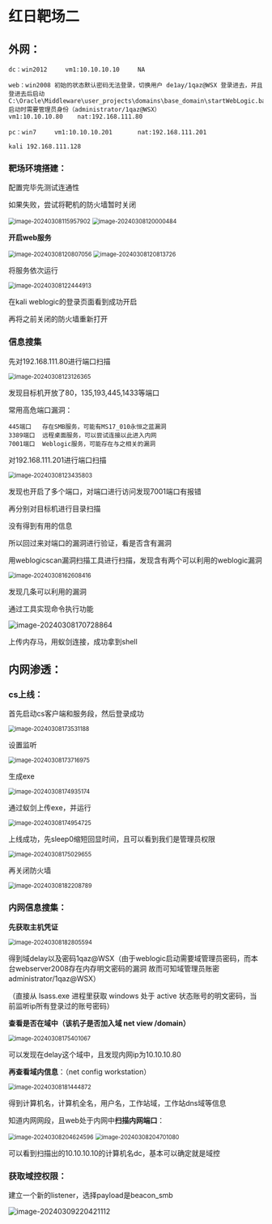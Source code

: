 # 红日靶场二

## 外网：

```
dc：win2012     vm1:10.10.10.10	   NA

web：win2008 初始的状态默认密码无法登录，切换用户 de1ay/1qaz@WSX 登录进去，并且登进去后启动C:\Oracle\Middleware\user_projects\domains\base_domain\startWebLogic.bat 启动时需要管理员身份（administrator/1qaz@WSX）
vm1:10.10.10.80	   nat:192.168.111.80

pc：win7     vm1:10.10.10.201	   nat:192.168.111.201

kali 192.168.111.128
```

### 靶场环境搭建：

配置完毕先测试连通性

如果失败，尝试将靶机的防火墙暂时关闭

<img src="image/image-20240308115957902.png" alt="image-20240308115957902" style="zoom:80%;" />

<img src="image/image-20240308120000484.png" alt="image-20240308120000484" style="zoom:80%;" />

**开启web服务**

<img src="image/image-20240308120807056.png" alt="image-20240308120807056" style="zoom:80%;" />

<img src="image/image-20240308120813726.png" alt="image-20240308120813726" style="zoom:80%;" />

将服务依次运行

<img src="image/image-20240308122444913.png" alt="image-20240308122444913" style="zoom:80%;" />

在kali weblogic的登录页面看到成功开启

再将之前关闭的防火墙重新打开

### 信息搜集

先对192.168.111.80进行端口扫描

<img src="image/image-20240308123126365.png" alt="image-20240308123126365" style="zoom:80%;" />

发现目标机开放了80，135,193,445,1433等端口

常用高危端口漏洞：

```
445端口	存在SMB服务，可能有MS17_010永恒之蓝漏洞
3389端口	远程桌面服务，可以尝试连接以此进入内网
7001端口	Weblogic服务，可能存在与之相关的漏洞
```

对192.168.111.201进行端口扫描

<img src="image/image-20240308123435803.png" alt="image-20240308123435803" style="zoom:80%;" />

发现也开启了多个端口，对端口进行访问发现7001端口有报错

再分别对目标机进行目录扫描

没有得到有用的信息

所以回过来对端口的漏洞进行验证，看是否含有漏洞



用weblogicscan漏洞扫描工具进行扫描，发现含有两个可以利用的weblogic漏洞

<img src="image/image-20240308162608416.png" alt="image-20240308162608416" style="zoom:80%;" />

发现几条可以利用的漏洞

通过工具实现命令执行功能

![image-20240308170728864](image/image-20240308170728864.png)

上传内存马，用蚁剑连接，成功拿到shell

## 内网渗透：

### cs上线：

首先启动cs客户端和服务段，然后登录成功

<img src="image/image-20240308173531188.png" alt="image-20240308173531188" style="zoom:80%;" />

设置监听

<img src="image/image-20240308173716975.png" alt="image-20240308173716975" style="zoom:80%;" />

生成exe

<img src="image/image-20240308174935174.png" alt="image-20240308174935174" style="zoom:80%;" />

通过蚁剑上传exe，并运行

<img src="image/image-20240308174954725.png" alt="image-20240308174954725" style="zoom:80%;" />

上线成功，先sleep0缩短回显时间，且可以看到我们是管理员权限

<img src="image/image-20240308175029655.png" alt="image-20240308175029655" style="zoom:80%;" />

再关闭防火墙

<img src="image/image-20240308182208789.png" alt="image-20240308182208789" style="zoom:80%;" />

### 内网信息搜集：

**先获取主机凭证**

<img src="image/image-20240308182805594.png" alt="image-20240308182805594" style="zoom:80%;" />

得到域delay以及密码1qaz@WSX（由于weblogic启动需要域管理员密码，而本台webserver2008存在内存明文密码的漏洞 故而可知域管理员账密 administrator/1qaz@WSX）

（直接从 lsass.exe 进程里获取 windows 处于 active 状态账号的明文密码，当前监听ip所有登录过的账号密码）

**查看是否在域中（该机子是否加入域 net view /domain）**

<img src="image/image-20240308175401067.png" alt="image-20240308175401067" style="zoom:80%;" />

可以发现在delay这个域中，且发现内网ip为10.10.10.80

**再查看域内信息**：（net config workstation）

<img src="image/image-20240308181444872.png" alt="image-20240308181444872" style="zoom:80%;" />

得到计算机名，计算机全名，用户名，工作站域，工作站dns域等信息

知道内网网段，且web处于内网中**扫描内网端口**：

<img src="image/image-20240308204624596.png" alt="image-20240308204624596" style="zoom:80%;" />

<img src="image/image-20240308204701080.png" alt="image-20240308204701080" style="zoom:80%;" />

可以看到扫描出的10.10.10.10的计算机名dc，基本可以确定就是域控

### 获取域控权限：

建立一个新的listener，选择payload是beacon_smb

![image-20240309220421112](image/image-20240309220421112.png)





































